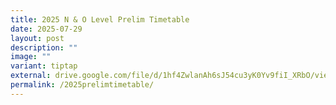 ```yaml
---
title: 2025 N & O Level Prelim Timetable
date: 2025-07-29
layout: post
description: ""
image: ""
variant: tiptap
external: drive.google.com/file/d/1hf4ZwlanAh6sJ54cu3yK0Yv9fiI_XRbO/view?usp=sharing
permalink: /2025prelimtimetable/
---
```

